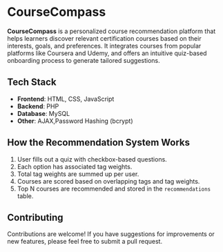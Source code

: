 
# CourseCompass

**CourseCompass** is a personalized course recommendation platform that helps learners discover relevant certification courses based on their interests, goals, and preferences. It integrates courses from popular platforms like Coursera and Udemy, and offers an intuitive quiz-based onboarding process to generate tailored suggestions.


## Tech Stack

- **Frontend**: HTML, CSS, JavaScript 
- **Backend**: PHP
- **Database**: MySQL 
- **Other**: AJAX,Password Hashing (bcrypt)

##  How the Recommendation System Works

1. User fills out a quiz with checkbox-based questions.
2. Each option has associated tag weights.
3. Total tag weights are summed up per user.
4. Courses are scored based on overlapping tags and tag weights.
5. Top N courses are recommended and stored in the `recommendations` table.


## Contributing

Contributions are welcome! If you have suggestions for improvements or new features, please feel free to submit a pull request.

